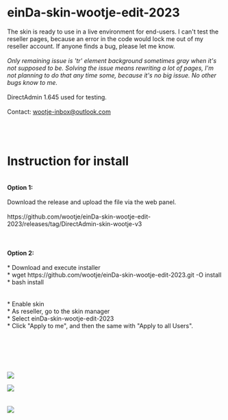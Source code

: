 einDa-skin-wootje-edit-2023
==========

The skin is ready to use in a live environment for end-users. I can't test the reseller pages, because an error in the code would lock me out of my reseller account. If anyone finds a bug, please let me know.
<br>
<br>
<i>Only remaining issue is 'tr' element background sometimes gray when it's not supposed to be. Solving the issue means rewriting a lot of pages, I'm not planning to do that any time some, because it's no big issue. No other bugs know to me.</i>
<br>
<br>
DirectAdmin 1.645 used for testing.
<br>
<br>
Contact: wootje-inbox@outlook.com
<br>
<br>
<br>
<br>

Instruction for install
==========
<br>
<b>Option 1:</b>
<br>
<br>
Download the release and upload the file via the web panel.
<br>
<br>
https://github.com/wootje/einDa-skin-wootje-edit-2023/releases/tag/DirectAdmin-skin-wootje-v3
<br>
<br>
<br>
<br>
<b>Option 2:</b>
<br>
<br>
* Download and execute installer<br>
  * wget https://github.com/wootje/einDa-skin-wootje-edit-2023.git -O install<br>
  * bash install<br>
  <br>
  <br>
* Enable skin<br>
  * As reseller, go to the skin manager<br>
  * Select einDa-skin-wootje-edit-2023<br>
  * Click "Apply to me", and then the same with "Apply to all Users".<br>
<br>
<br>
<br>
<br>
<br>
  
![](https://github.com/wootje/einDa-skin-wootje-edit-2023/blob/master/utils/screens/screen1.png)

![](https://github.com/wootje/einDa-skin-wootje-edit-2023/blob/master/utils/screens/screen2.png)
<br>
<br>
<br>
<img style="display: block;-webkit-user-select:none;margin:auto;background-color:#fff0;transition: background-color 300ms;" src=https://img.shields.io/github/downloads/wootje/einDa-skin-wootje-edit-2023/total.svg>
<br>
<br>
<br>
